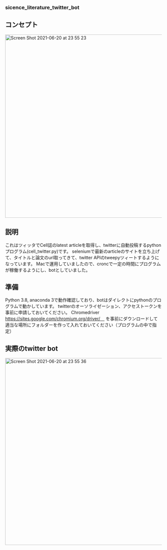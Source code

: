 
### sicence_literature_twitter_bot

## コンセプト

<img width="588" alt="Screen Shot 2021-06-20 at 23 55 23" src="https://user-images.githubusercontent.com/17135389/122705352-8612cf00-d223-11eb-88fb-426f01b0dde3.png">

## 説明

これはツィッタでCell誌のlatest articleを取得し、twitterに自動投稿するpythonプログラム(cell_twitter.py)です。
seleniumで最新のarticleのサイトを立ち上げて、タイトルと論文のurl取ってきて、twitter APIのtweepyツィートするようになっています。
Macで運用していましたので、croncで一定の時間にプログラムが稼働するようにし、botとしていました。

## 準備

Python 3.8, anaconda 3で動作確認しており、botはダイレクトにpythonのプログラムで動かしています。
twitterのオーソライゼーション、アクセストークンを事前に申請しておいてください。
Chromedriver https://sites.google.com/chromium.org/driver/　
を事前にダウンロードして適当な場所にフォルダーを作って入れておいてください（プログラムの中で指定）

## 実際のtwitter bot

<img width="600" alt="Screen Shot 2021-06-20 at 23 55 36" src="https://user-images.githubusercontent.com/17135389/122705398-a3e03400-d223-11eb-81b3-bb701ba06ef7.png">




